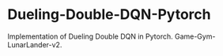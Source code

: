 # Dueling-Double-DQN-Pytorch
Implementation of Dueling Double DQN in Pytorch. Game-Gym-LunarLander-v2.
